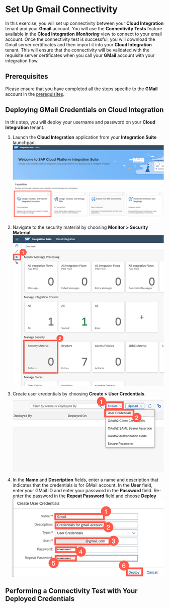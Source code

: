 # Set Up Gmail Connectivity

In this exercise, you will set up connectivity between your **Cloud Integration** tenant and your **Gmail** account. You will use the **Connectivity Tests** feature available in the **Cloud Integration** ***Monitoring*** view to connect to your email account. Once the connectivity test is successful, you will download the Gmail server certificates and then import it into your **Cloud Integration** tenant. This will ensure that the connectivity will be validated with the requisite server certificates when you call your **GMail** account with your integration flow. 

## Prerequisites 

Please ensure that you have completed all the steps specific to the **GMail** account in the [prerequisites](/exercises/Prerequisites/Prerequisites_for_DEV165.md). 

## Deploying GMail Credentials on Cloud Integration
In this step, you will deploy your username and password on your **Cloud Integration** tenant. 

1. Launch the **Cloud Integration** application from your **Integration Suite** launchpad.
![Launch Cloud Integration](/exercises/Images/Launchpad/launchpad-select-cpi.png)

2. Navigate to the security material by choosing **Monitor > Security Material**.
![Access security material](/exercises/Images/Deploy_Credentials_CPI/access-security-material.png)

3. Create user credentials by choosing **Create > User Credentials**.
![Create user credentials](/exercises/Images/Deploy_Credentials_CPI/create-user-credentials.png)

4. In the **Name** and **Description** fields, enter a name and description that indicates that the credentials is for GMail account. In the **User** field, enter your GMail ID and enter your password in the **Password** field. Re-enter the password in the **Repeat Password** field and choose **Deploy**
![Deploy GMail Credentials](/exercises/Images/Deploy_Credentials_CPI/create-deploy-gmail-credentials.png)

## Performing a Connectivity Test with Your Deployed Credentials


